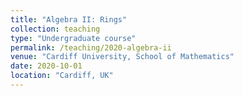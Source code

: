 ```yaml
---
title: "Algebra II: Rings"
collection: teaching
type: "Undergraduate course"
permalink: /teaching/2020-algebra-ii
venue: "Cardiff University, School of Mathematics"
date: 2020-10-01
location: "Cardiff, UK"
---
```

